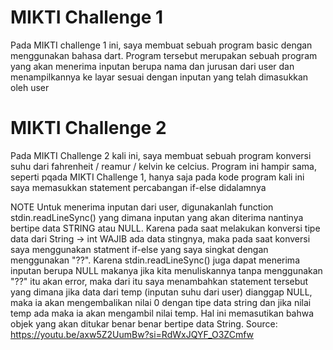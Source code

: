 # MIKTI Challenge 1
Pada MIKTI challenge 1 ini, saya membuat sebuah program basic dengan menggunakan bahasa dart. Program tersebut merupakan sebuah program yang akan menerima inputan berupa nama dan jurusan dari user dan menampilkannya ke layar sesuai dengan inputan yang telah dimasukkan oleh user

# MIKTI Challenge 2
Pada MIKTI Challenge 2 kali ini, saya membuat sebuah program konversi suhu dari fahrenheit / reamur / kelvin ke celcius. Program ini hampir sama, seperti pqada MIKTI Challenge 1, hanya saja pada kode program kali ini saya memasukkan statement percabangan if-else didalamnya

NOTE
Untuk menerima inputan dari user, digunakanlah function stdin.readLineSync() yang dimana inputan yang akan diterima nantinya bertipe data STRING atau NULL. Karena pada saat melakukan konversi tipe data dari String -> int WAJIB ada data stingnya, maka pada saat konversi saya menggunakan statment if-else yang saya singkat dengan menggunakan "??". Karena stdin.readLineSync() juga dapat menerima inputan berupa NULL makanya jika kita menuliskannya tanpa menggunakan "??" itu akan error, maka dari itu saya menambahkan statement tersebut yang dimana jika data dari temp (inputan suhu dari user) dianggap NULL, maka ia akan mengembalikan nilai 0 dengan tipe data string dan jika nilai temp ada maka ia akan mengambil nilai temp. Hal ini memasutikan bahwa objek yang akan ditukar benar benar bertipe data String. Source: https://youtu.be/axw5Z2UumBw?si=RdWxJQYF_O3ZCmfw
